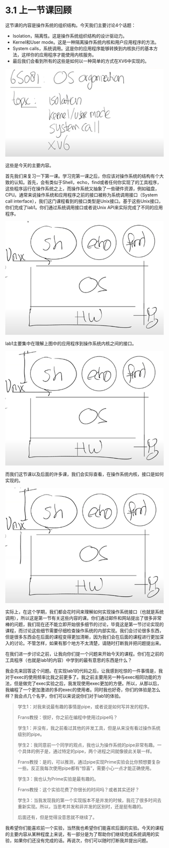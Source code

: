 # 3.1 上一节课回顾

这节课的内容是操作系统的组织结构。今天我们主要讨论4个话题：

* Isolation，隔离性。这是操作系统组织结构的设计驱动力。
* Kernel和User mode。这是一种隔离操作系统内核和用户应用程序的方法。
* System calls，系统调用。这是你的应用程序能够转换到内核执行的基本方法，这样你的应用程序才能使用内核服务。
* 最后我们会看到所有的这些是如何以一种简单的方式在XV6中实现的。

![](../.gitbook/assets/image%20%285%29.png)

这些是今天的主要内容。

首先我们来复习一下第一课。学习完第一课之后，你应该对操作系统的结构有个大致的认知。首先，会有类似于Shell，echo，find或者任何你实现了的工具程序，这些程序运行在操作系统之上，而操作系统又抽象了一些硬件资源，例如磁盘，CPU。通常来说操作系统和应用程序之前的接口被称为系统调用接口（System call interface），我们这门课程看到的接口类型是Unix接口。基于这些Unix接口，你们完成了lab1。你们通过系统调用接口或者说Unix API来实际完成了不同的应用程序。

![](../.gitbook/assets/image%20%2851%29.png)

lab1主要集中在理解上图中的应用程序到操作系统内核之间的接口。

![](../.gitbook/assets/image%20%2858%29.png)

而我们这节课以及后面的许多课，我们会实际查看，在操作系统内核，接口是如何实现的。

![](../.gitbook/assets/image%20%2847%29.png)

实际上，在这个学期，我们都会花时间来理解如何实现操作系统接口（也就是系统调用），所以这是第一节有关这些内容的课。你们通过邮件和网站提出了很多非常棒的问题，我们现在还不能立即开始很多细节的讨论，毕竟这是第一节讨论实现的课程，而讨论这些细节需要仔细检查操作系统的内部实现。我们会讨论很多东西，但是很多东西会在后面的课程变得更加清晰，因为我们会在后面的课程进行更加深入的讨论。不管怎样，如果有那个地方不太清楚，请随时打断我并把问题提出来。

在我们进一步讨论之前，让我向你们提一个问题来开始今天的课程。你们在之前的工具程序（也就是lab1的内容）中学到的最有意思的东西是什么？

我会先来回答这个问题。在实现lab1的代码之后，让我感到吃惊的一件事情是，我对于exec的使用频率比我之前更多了。我之前主要用另一种与exec相同功能的方法，但是做完了exec实验之后，我发现使用exec更加的方便。所以，从那以后，我编程了一个更加激进的多的exec的使用者。同时我也好奇，你们的体验是怎么样？我会点几个名字，你们可以来说说你们对于lab1的体验。

> 学生1：对我来说最有趣的事情是pipe，或者说是如何写并发的程序。
>
> Frans教授：很好，你之前在编程中使用过pipe吗？
>
> 学生1：并没有，我之前看过其他的并发工具，但是从来没有看过操作系统级别的pipe。
>
> 学生2：我同意前一个同学的观点，我也认为操作系统的pipe非常有趣。一个具体的例子是，通过特定的pipe，两个进程之间就像彼此关联一样。
>
> Frans教授：是的，可以推测，通过pipe实现Prime实验会比你预想要复杂一些。反正我每次使用pipe都有“惊喜”，需要小心一点才能正确使用。
>
> 学生3：我也认为Prime实验是最有趣的。
>
> Frans教授：这个实验花费了你很长的时间吗？或者其实还好？
>
> 学生3：当我发现我的第一个实现版本不是并发的时候，我花了很多时间去重新实现。所以，当思考并发和非并发的区别时，还是挺有趣的。
>
> 后面还有，但是觉得没意思就不继续了。

我希望你们能喜欢前一个实验，当然我也希望你们能喜欢后面的实验。今天的课程的主要内容从某种程度上来说，有一部分是为了帮助你们继续完成系统调用的实验，如果你们还没有完成的话。再说次，你们可以随时打断我并提出问题。



